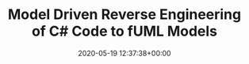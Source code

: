 ---
advisors:
- tanja-mayerhofer
- gertrude-kappel
authors:
- Martin Lackner
categories: []
date: '2020-05-19 12:37:38+00:00'
external_link: ''
image:
  caption: ''
  focal_point: ''
  preview_only: false
slides: ''
summary: ''
tags:
- Finished
title: Model Driven Reverse Engineering of C# Code to fUML Models
url_code: ''
url_pdf: ''
url_slides: ''
url_video: ''
---